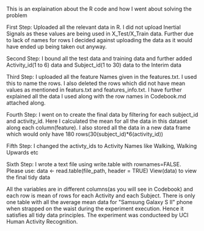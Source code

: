 This is an explaination about the R code and how I went about solving the problem

First Step: 
Uploaded all the relevant data in R. I did not upload Inertial Signals as these values are being used in X_Test/X_Train data. 
Further due to lack of names for rows I decided against uploading the data as it would have ended up being taken out anyway. 

Second Step:
I bound all the test data and training data and further added Activity_id(1 to 6) data and Subject_id(1 to 30) data to the Interim data

Third Step:
I uploaded all the feature Names given in the features.txt. I used this to name the rows.
I also deleted the rows which did not have mean values as mentioned in featurs.txt and features_info.txt.
I have further explained all the data I used along with the row names in Codebook.md attached along.

Fourth Step:
I went on to create the final data by filtering for each subject_id and activity_id. 
Here I calculated the mean for all the data in this dataset along each column(feature).
I also stored all the data in a new data frame which would only have 180 rows(30(subject_id)*6(activity_id))

Fifth Step:
I changed the activty_ids to Activity Names like Walking, Walking Upwards etc

Sixth Step:
I wrote a text file using write.table with rownames=FALSE. 
Please use:
	data <- read.table(file_path, header = TRUE) 
    View(data)
to view the final tidy data

All the variables are in different columns(as you will see in Codebook) and each row is mean of rows for each Activity and each Subject.
There is only one table with all the average mean data for "Samsung Galaxy S II" phone when strapped on the waist during the experiment execution.
Hence it satisfies all tidy data principles.
The experiment was conducteed by UCI Human Activity Recognition.

